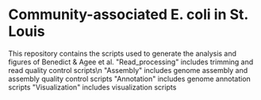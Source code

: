 # Community-associated E. coli in St. Louis
This repository contains the scripts used to generate the analysis and figures of Benedict & Agee et al. 
"Read_processing" includes trimming and read quality control scripts\n
"Assembly" includes genome assembly and assembly quality control scripts
"Annotation" includes genome annotation scripts
"Visualization" includes visualization scripts

